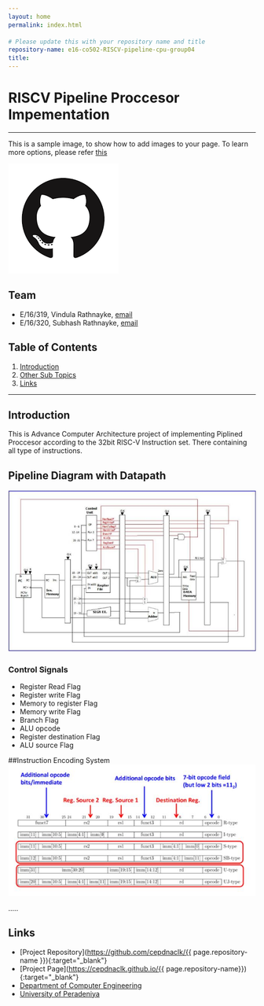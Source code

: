 ```yaml
---
layout: home
permalink: index.html

# Please update this with your repository name and title
repository-name: e16-co502-RISCV-pipeline-cpu-group04
title:
---
```


[comment]: # "This is the standard layout for the project, but you can clean this and use your own template"

# RISCV Pipeline Proccesor Impementation

---

This is a sample image, to show how to add images to your page. To learn more options, please refer [this](https://projects.ce.pdn.ac.lk/docs/faq/how-to-add-an-image/)

![Sample Image](./images/sample.png)


## Team
-  E/16/319, Vindula Rathnayke, [email](mailto:name@email.com)
-  E/16/320, Subhash Rathnayke, [email](mailto:name@email.com)


## Table of Contents
1. [Introduction](#introduction)
2. [Other Sub Topics](#other-sub-topics)
3. [Links](#links)

---

## Introduction

This is Advance Computer Architecture project of implementing Piplined Proccesor according to the 32bit  RISC-V Instruction set. There containing all type of instructions.

## Pipeline Diagram with Datapath
![Sample Image](./images/Capture.JPG)

   ### Control Signals
   - Register Read Flag
   - Register write Flag
   - Memory to register Flag
   - Memory write Flag
   - Branch Flag
   - ALU opcode
   - Register destination Flag
   - ALU source Flag

##Instruction Encoding System
![Sample Image](./images/encoding.JPG)

.....

## Links

- [Project Repository](https://github.com/cepdnaclk/{{ page.repository-name }}){:target="_blank"}
- [Project Page](https://cepdnaclk.github.io/{{ page.repository-name}}){:target="_blank"}
- [Department of Computer Engineering](http://www.ce.pdn.ac.lk/)
- [University of Peradeniya](https://eng.pdn.ac.lk/)


[//]: # (Please refer this to learn more about Markdown syntax)
[//]: # (https://github.com/adam-p/markdown-here/wiki/Markdown-Cheatsheet)
